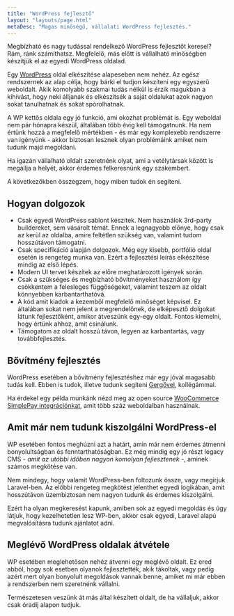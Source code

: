 ```yaml
---
title: "WordPress fejlesztő"
layout: "layouts/page.html"
metaDesc: "Magas minőségű, vállalati WordPress fejlesztés."
---
```


Megbízható és nagy tudással rendelkező WordPress fejlesztőt keresel? Rám, ránk számíthatsz. Megfelelő, más előtt is vállalható minőségben készítjük el az egyedi WordPress oldalad.

Egy [WordPress](https://hu.wordpress.org/) oldal elkészítése alapeseben nem nehéz. Az egész rendszernek az alap célja, hogy bárki el tudjon készíteni egy egyszerű weboldalt. Akik komolyabb szakmai tudás nélkül is érzik magukban a kihívást, hogy neki álljanak és elkészítsék a saját oldalukat azok nagyon sokat tanulhatnak és sokat spórolhatnak.

A WP kettős oldala egy jó funkció, ami okozhat problémát is. Egy weboldal nem pár hónapra készül, általában több évig kell támogatnunk. Ha nem értünk hozzá a megfelelő mértékben - és már egy komplexebb rendszerre van igényünk - akkor biztosan lesznek olyan problémáink amiket nem tudunk majd megoldani.

Ha igazán vállalható oldalt szeretnénk olyat, ami a vetélytársak között is megállja a helyét, akkor érdemes felkeresnünk egy szakembert.

A következőkben összegzem, hogy miben tudok én segíteni.

## Hogyan dolgozok

- Csak egyedi WordPress sablont készítek. Nem használok 3rd-party buildereket, sem vásárolt témát. Ennek a legnagyobb előnye, hogy csak az kerül az oldalba, amire feltétlen szükség van, valamint tudom hosszútávon támogatni.
- Csak specifikáció alapján dolgozok. Még egy kisebb, portfólió oldal esetén is rengeteg munka van. Ezért a fejlesztési leírás elkészítése mindig az első lépés.
- Modern UI tervet készítek az előre meghatározott igények során.
- Csak a szükséges és megbízható bővítményeket használom így csökkentem a felesleges függőségeket, valamint teszem az oldalt könnyebben karbantarthatóvá.
- A kód amit kiadok a kezemből megfelelő minőséget képvisel. Ez általában sokat nem jelent a megrendelőnek, de elképesztő dolgokat látunk fejlesztőként, amikor átveszünk egy-egy oldalt. Fontos kiemelni, hogy értünk ahhoz, amit csinálunk.
- Támogatom az oldalt hosszú távon, legyen az karbantartás, vagy továbbfejlesztés.

## Bővítmény fejlesztés

WordPress esetében a bővítmény fejlesztéshez már egy jóval magasabb tudás kell. Ebben is tudok, illetve tudunk segíteni [Gergővel](https://twitter.com/_iamgergo), kollégámmal.

Ha érdekel egy példa munkánk nézd meg az open source [WooCommerce SimplePay integrációnkat](https://simplepay.conedevelopment.com/), amit több száz weboldalban használnak.

## Amit már nem tudunk kiszolgálni WordPress-el

WP esetében fontos meghúzni azt a határt, amin már nem érdemes átmenni bonyolultságban és fenntarthatóságban. Ez még mindig egy jó részt legacy CMS - _amit az utóbbi időben nagyon komolyan fejlesztenek_ -, aminek számos megkötése van.

Nem mindegy, hogy valamit WordPress-ben foltozunk össze, vagy megírjuk Laravel-ben. Az előbbi rengeteg megkötést jelenthet egyedi logikában, amit hosszútávon üzembiztosan nem nagyon tudunk és érdemes kiszolgálni.

Ezért ha olyan megkeresést kapunk, amiben sok az egyedi megoldás és úgy látjuk, hogy kezelhetetlen lesz WP-ben, akkor csak egyedi, Laravel alapú megvalósításra tudunk ajánlatot adni.

## Meglévő WordPress oldalak átvétele

WP esetében meglehetősen nehéz átvenni egy meglévő oldalt. Ez ered abból, hogy sok esetben olyanok fejlesztették, akik tákoltak, vagy pedig azért mert olyan bonyolult megoldások vannak benne, amiket mi már ebben a rendszerben nem szeretnénk vállalni.

Természetesen veszünk át más által készített oldalt, de ha vállaljuk, akkor csak óradíj alapon tudjuk.
